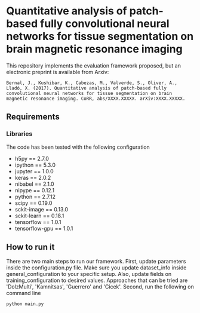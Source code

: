 # Quantitative analysis of patch-based fully convolutional neural networks for tissue segmentation on brain magnetic resonance imaging

This repository implements the evaluation framework proposed, but an electronic preprint is available from Arxiv:

```
Bernal, J., Kushibar, K., Cabezas, M., Valverde, S., Oliver, A., Lladó, X. (2017). Quantitative analysis of patch-based fully convolutional neural networks for tissue segmentation on brain magnetic resonance imaging. CoRR, abs/XXXX.XXXXX. arXiv:XXXX.XXXXX.
```

## Requirements
### Libraries
The code has been tested with the following configuration

- h5py == 2.7.0
- ipython == 5.3.0
- jupyter == 1.0.0
- keras == 2.0.2
- nibabel == 2.1.0
- nipype == 0.12.1
- python == 2.7.12
- scipy == 0.19.0
- sckit-image == 0.13.0
- sckit-learn == 0.18.1
- tensorflow == 1.0.1
- tensorflow-gpu == 1.0.1

## How to run it
There are two main steps to run our framework. First, update parameters inside the configuration.py file. Make sure you update dataset_info inside general_configuration to your specific setup. Also, update fields on training_configuration to desired values. Approaches that can be tried are 'DolzMulti', 'Kamnitsas', 'Guerrero' and 'Cicek'. Second, run the following on command line

```
python main.py
```
